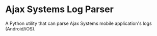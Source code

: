 # Ajax Systems Log Parser
A Python utility that can parse Ajax Systems mobile application's logs (Android/iOS).
